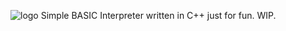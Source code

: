 ![logo](https://peanutfish.github.io/microwavebasic/basic_inverted.png)
Simple BASIC Interpreter written in C++ just for fun.
WIP.
